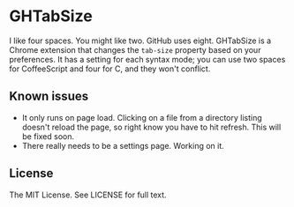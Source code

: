# GHTabSize

I like four spaces. You might like two. GitHub uses eight. GHTabSize is a Chrome extension that changes the `tab-size` property based on your preferences. It has a setting for each syntax mode; you can use two spaces for CoffeeScript and four for C, and they won't conflict.

## Known issues

- It only runs on page load. Clicking on a file from a directory listing doesn't reload the page, so right know you have to hit refresh. This will be fixed soon.
- There really needs to be a settings page. Working on it.

## License

The MIT License. See LICENSE for full text.
